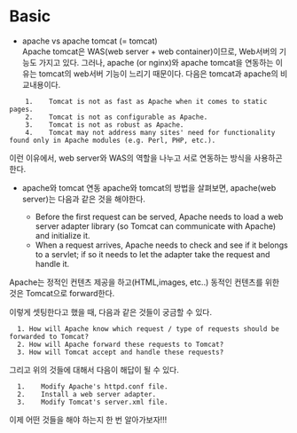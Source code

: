# Basic
* apache vs apache tomcat (= tomcat) <br />
Apache tomcat은 WAS(web server + web container)이므로, Web서버의 기능도 가지고 있다. 그러나, apache (or nginx)와 apache tomcat을 연동하는 이유는 tomcat의 web서버 기능이 
느리기 때문이다.
다음은 tomcat과 apache의 비교내용이다. 

```
    1.    Tomcat is not as fast as Apache when it comes to static pages.
    2.    Tomcat is not as configurable as Apache.
    3.    Tomcat is not as robust as Apache.
    4.    Tomcat may not address many sites' need for functionality found only in Apache modules (e.g. Perl, PHP, etc.).
```

이런 이유에서, web server와 WAS의 역할을 나누고 서로 연동하는 방식을 사용하곤 한다.

* apache와 tomcat 연동
apache와 tomcat의 방법을 살펴보면, apache(web server)는 다음과 같은 것을 해야한다.

  * Before the first request can be served, Apache needs to load a web server adapter library (so Tomcat can communicate with Apache) and initialize it.
  * When a request arrives, Apache needs to check and see if it belongs to a servlet; if so it needs to let the adapter take the request and handle it.

Apache는 정적인 컨텐츠 제공을 하고(HTML,images, etc..) 동적인 컨텐츠를 위한 것은 Tomcat으로 forward한다.  

이렇게 셋팅한다고 했을 때, 다음과 같은 것들이 궁금할 수 있다.

```
  1. How will Apache know which request / type of requests should be forwarded to Tomcat?
  2. How will Apache forward these requests to Tomcat?
  3. How will Tomcat accept and handle these requests?
```  

그리고 위의 것들에 대해서 다음이 해답이 될 수 있다. 
```
  1.    Modify Apache's httpd.conf file.
  2.    Install a web server adapter.
  3.    Modify Tomcat's server.xml file.
```

이제 어떤 것들을 해야 하는지 한 번 알아가보자!!!

